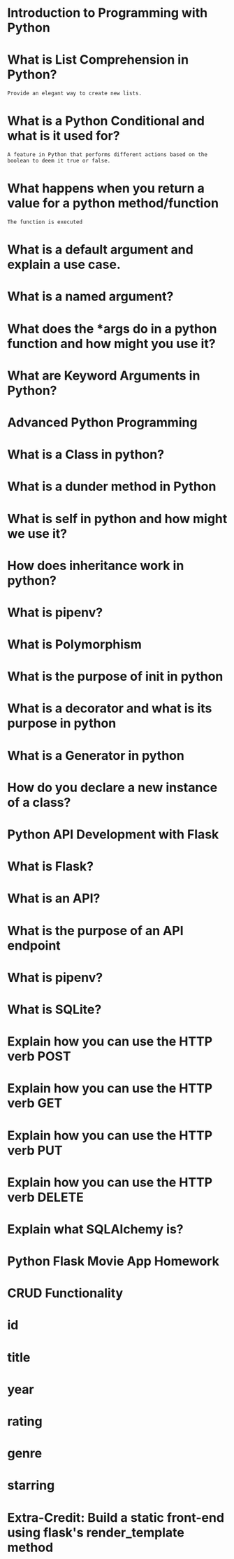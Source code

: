 # Introduction to Programming with Python



# What is List Comprehension in Python?

    Provide an elegant way to create new lists.

# What is a Python Conditional and what is it used for?

    A feature in Python that performs different actions based on the boolean to deem it true or false.

# What happens when you return a value for a python method/function

    The function is executed 

# What is a default argument and explain a use case.



# What is a named argument?



    

# What does the *args do in a python function and how might you use it?
# What are Keyword Arguments in Python?


# Advanced Python Programming
# What is a Class in python?
# What is a dunder method in Python
# What is self in python and how might we use it?
# How does inheritance work in python?
# What is pipenv?
# What is Polymorphism
# What is the purpose of init in python
# What is a decorator and what is its purpose in python
# What is a Generator in python
# How do you declare a new instance of a class?


# Python API Development with Flask
# What is Flask?
# What is an API?
# What is the purpose of an API endpoint
# What is pipenv?
# What is SQLite?
# Explain how you can use the HTTP verb POST
# Explain how you can use the HTTP verb GET
# Explain how you can use the HTTP verb PUT
# Explain how you can use the HTTP verb DELETE
# Explain what SQLAlchemy is?

# Python Flask Movie App Homework

# CRUD Functionality

# id

# title
# year
# rating
# genre
# starring

# Extra-Credit: Build a static front-end using flask's render_template method
